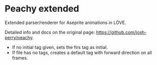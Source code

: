 # Peachy extended
Extended parser/renderer for Aseprite animations in LÖVE.

Detailed info and docs on the original page: https://github.com/josh-perry/peachy.

- If no initial tag given, sets the firs tag as initial.
- If file has no tags, creates a default tag with forward direction on all frames.
